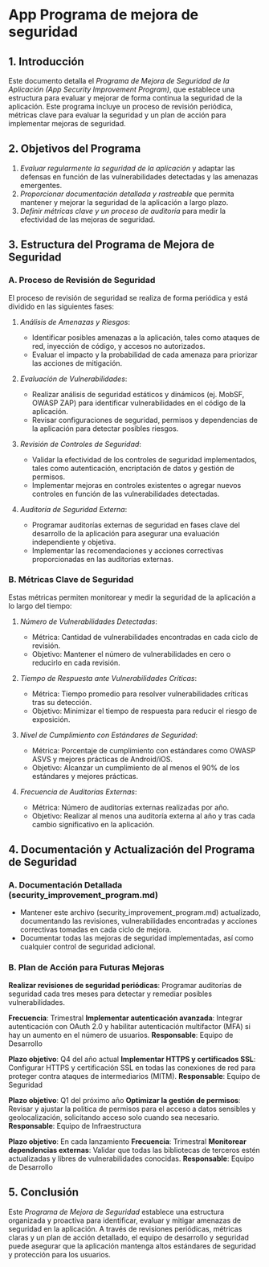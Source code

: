 # App Programa de mejora de seguridad

## 1. Introducción
Este documento detalla el *Programa de Mejora de Seguridad de la Aplicación (App Security Improvement Program)*, que establece una estructura para evaluar y mejorar de forma continua la seguridad de la aplicación. Este programa incluye un proceso de revisión periódica, métricas clave para evaluar la seguridad y un plan de acción para implementar mejoras de seguridad.

## 2. Objetivos del Programa
1. *Evaluar regularmente la seguridad de la aplicación* y adaptar las defensas en función de las vulnerabilidades detectadas y las amenazas emergentes.
2. *Proporcionar documentación detallada y rastreable* que permita mantener y mejorar la seguridad de la aplicación a largo plazo.
3. *Definir métricas clave y un proceso de auditoría* para medir la efectividad de las mejoras de seguridad.

## 3. Estructura del Programa de Mejora de Seguridad

### A. Proceso de Revisión de Seguridad
El proceso de revisión de seguridad se realiza de forma periódica y está dividido en las siguientes fases:

1. *Análisis de Amenazas y Riesgos*:
   - Identificar posibles amenazas a la aplicación, tales como ataques de red, inyección de código, y accesos no autorizados.
   - Evaluar el impacto y la probabilidad de cada amenaza para priorizar las acciones de mitigación.

2. *Evaluación de Vulnerabilidades*:
   - Realizar análisis de seguridad estáticos y dinámicos (ej. MobSF, OWASP ZAP) para identificar vulnerabilidades en el código de la aplicación.
   - Revisar configuraciones de seguridad, permisos y dependencias de la aplicación para detectar posibles riesgos.

3. *Revisión de Controles de Seguridad*:
   - Validar la efectividad de los controles de seguridad implementados, tales como autenticación, encriptación de datos y gestión de permisos.
   - Implementar mejoras en controles existentes o agregar nuevos controles en función de las vulnerabilidades detectadas.

4. *Auditoría de Seguridad Externa*:
   - Programar auditorías externas de seguridad en fases clave del desarrollo de la aplicación para asegurar una evaluación independiente y objetiva.
   - Implementar las recomendaciones y acciones correctivas proporcionadas en las auditorías externas.

### B. Métricas Clave de Seguridad
Estas métricas permiten monitorear y medir la seguridad de la aplicación a lo largo del tiempo:

1. *Número de Vulnerabilidades Detectadas*:
   - Métrica: Cantidad de vulnerabilidades encontradas en cada ciclo de revisión.
   - Objetivo: Mantener el número de vulnerabilidades en cero o reducirlo en cada revisión.

2. *Tiempo de Respuesta ante Vulnerabilidades Críticas*:
   - Métrica: Tiempo promedio para resolver vulnerabilidades críticas tras su detección.
   - Objetivo: Minimizar el tiempo de respuesta para reducir el riesgo de exposición.

3. *Nivel de Cumplimiento con Estándares de Seguridad*:
   - Métrica: Porcentaje de cumplimiento con estándares como OWASP ASVS y mejores prácticas de Android/iOS.
   - Objetivo: Alcanzar un cumplimiento de al menos el 90% de los estándares y mejores prácticas.

4. *Frecuencia de Auditorías Externas*:
   - Métrica: Número de auditorías externas realizadas por año.
   - Objetivo: Realizar al menos una auditoría externa al año y tras cada cambio significativo en la aplicación.

## 4. Documentación y Actualización del Programa de Seguridad

### A. Documentación Detallada (security_improvement_program.md)
- Mantener este archivo (security_improvement_program.md) actualizado, documentando las revisiones, vulnerabilidades encontradas y acciones correctivas tomadas en cada ciclo de mejora.
- Documentar todas las mejoras de seguridad implementadas, así como cualquier control de seguridad adicional.

### B. Plan de Acción para Futuras Mejoras

**Realizar revisiones de seguridad periódicas**: Programar auditorías de seguridad cada tres meses para detectar y remediar posibles vulnerabilidades.

**Frecuencia**: Trimestral
**Implementar autenticación avanzada**: Integrar autenticación con OAuth 2.0 y habilitar autenticación multifactor (MFA) si hay un aumento en el número de usuarios.
**Responsable**: Equipo de Desarrollo

**Plazo objetivo**: Q4 del año actual
**Implementar HTTPS y certificados SSL**: Configurar HTTPS y certificación SSL en todas las conexiones de red para proteger contra ataques de intermediarios (MITM).
**Responsable**: Equipo de Seguridad

**Plazo objetivo**: Q1 del próximo año
**Optimizar la gestión de permisos**: Revisar y ajustar la política de permisos para el acceso a datos sensibles y geolocalización, solicitando acceso solo cuando sea necesario.
**Responsable**: Equipo de Infraestructura

**Plazo objetivo**: En cada lanzamiento
**Frecuencia**: Trimestral
**Monitorear dependencias externas**: Validar que todas las bibliotecas de terceros estén actualizadas y libres de vulnerabilidades conocidas.
**Responsable**: Equipo de Desarrollo

## 5. Conclusión
Este *Programa de Mejora de Seguridad* establece una estructura organizada y proactiva para identificar, evaluar y mitigar amenazas de seguridad en la aplicación. A través de revisiones periódicas, métricas claras y un plan de acción detallado, el equipo de desarrollo y seguridad puede asegurar que la aplicación mantenga altos estándares de seguridad y protección para los usuarios.